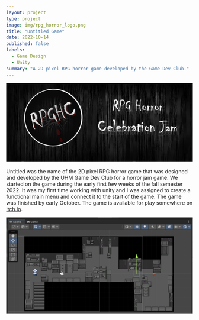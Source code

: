 ```yaml
---
layout: project
type: project
image: img/rpg_horror_logo.png
title: "Untitled Game"
date: 2022-10-14
published: false
labels:
  - Game Design
  - Unity
summary: "A 2D pixel RPG horror game developed by the Game Dev Club."
---
```


<img class="img-fluid" src="../img/rpg_horro_pic.png">

Untitled was the name of the 2D pixel RPG horror game that was designed and developed by the UHM Game Dev Club for a horror jam game. We started on the game during the early first few weeks of the fall semester 2022. It was my first time working with unity and I was assigned to create a functional main menu and connect it to the start of the game. The game was finished by early October. The game is available for play somewhere on [itch.io](https://itch.io/games). 

<img class="img-fluid" src="../img/untitled_screenshoot.png">
